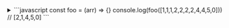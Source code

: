 <details><summary>
  ```javascript
  const foo = (arr) => {}
  console.log(foo([1,1,1,2,2,2,2,4,4,5,0])) // [2,1,4,5,0]
```
</summary>
```javascript
const foo = (arr) => {
   let obj = {}
   for (let item of arr) {
     obj[item] = (obj[item] ?? 0) + 1
   }
   return Object.entries(obj).sort((a,b)=>b[1]-a[1]).reduce((acc,item)=>{
     acc.push(item[0])
     return acc
   },[])
 }
```  
</details>
